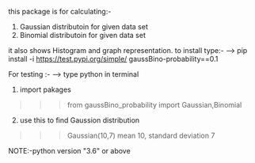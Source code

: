 this package is for calculating:- 
1. Gaussian distributoin for given data set
2. Binomial distributoin for given data set

it also shows Histogram and graph representation.
to install type:-
--> pip install -i https://test.pypi.org/simple/ gaussBino-probability==0.1

For testing :- 
--> type python in terminal
1. import pakages
>>> from gaussBino_probability import Gaussian,Binomial
2. use this to find Gaussion distribution
>>> Gaussian(10,7)
mean 10, standard deviation 7

NOTE:-python version "3.6" or above

